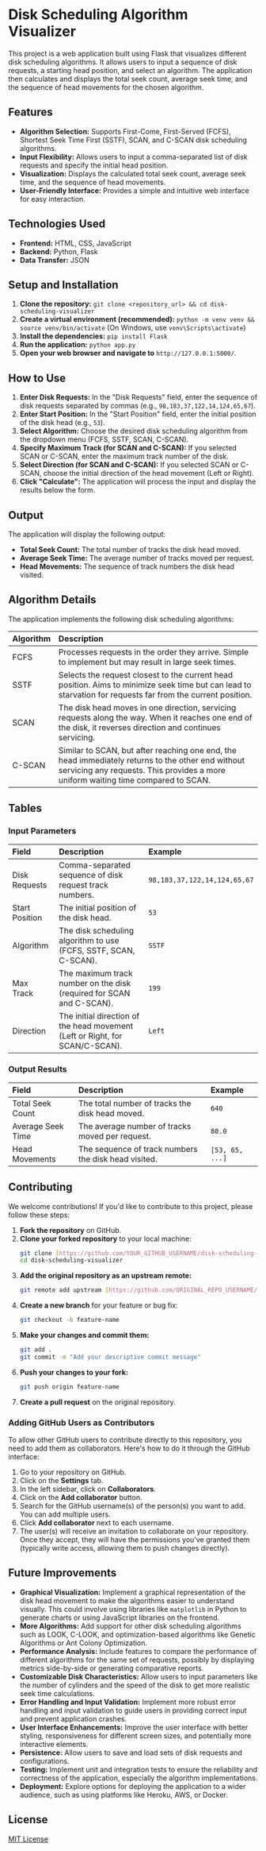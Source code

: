 # Disk Scheduling Algorithm Visualizer

This project is a web application built using Flask that visualizes different disk scheduling algorithms. It allows users to input a sequence of disk requests, a starting head position, and select an algorithm. The application then calculates and displays the total seek count, average seek time, and the sequence of head movements for the chosen algorithm.

## Features

* **Algorithm Selection:** Supports First-Come, First-Served (FCFS), Shortest Seek Time First (SSTF), SCAN, and C-SCAN disk scheduling algorithms.
* **Input Flexibility:** Allows users to input a comma-separated list of disk requests and specify the initial head position.
* **Visualization:** Displays the calculated total seek count, average seek time, and the sequence of head movements.
* **User-Friendly Interface:** Provides a simple and intuitive web interface for easy interaction.

## Technologies Used

* **Frontend:** HTML, CSS, JavaScript
* **Backend:** Python, Flask
* **Data Transfer:** JSON

## Setup and Installation

1.  **Clone the repository:** `git clone <repository_url> && cd disk-scheduling-visualizer`
2.  **Create a virtual environment (recommended):** `python -m venv venv && source venv/bin/activate` (On Windows, use `venv\Scripts\activate`)
3.  **Install the dependencies:** `pip install Flask`
4.  **Run the application:** `python app.py`
5.  **Open your web browser and navigate to** `http://127.0.0.1:5000/`.

## How to Use

1.  **Enter Disk Requests:** In the "Disk Requests" field, enter the sequence of disk requests separated by commas (e.g., `98,183,37,122,14,124,65,67`).
2.  **Enter Start Position:** In the "Start Position" field, enter the initial position of the disk head (e.g., `53`).
3.  **Select Algorithm:** Choose the desired disk scheduling algorithm from the dropdown menu (FCFS, SSTF, SCAN, C-SCAN).
4.  **Specify Maximum Track (for SCAN and C-SCAN):** If you selected SCAN or C-SCAN, enter the maximum track number of the disk.
5.  **Select Direction (for SCAN and C-SCAN):** If you selected SCAN or C-SCAN, choose the initial direction of the head movement (Left or Right).
6.  **Click "Calculate":** The application will process the input and display the results below the form.

## Output

The application will display the following output:

* **Total Seek Count:** The total number of tracks the disk head moved.
* **Average Seek Time:** The average number of tracks moved per request.
* **Head Movements:** The sequence of track numbers the disk head visited.

## Algorithm Details

The application implements the following disk scheduling algorithms:

| Algorithm | Description                                                                                                                                                                                          |
| :-------- | :----------------------------------------------------------------------------------------------------------------------------------------------------------------------------------------------------- |
| FCFS      | Processes requests in the order they arrive. Simple to implement but may result in large seek times.                                                                                                    |
| SSTF      | Selects the request closest to the current head position. Aims to minimize seek time but can lead to starvation for requests far from the current position.                                            |
| SCAN      | The disk head moves in one direction, servicing requests along the way. When it reaches one end of the disk, it reverses direction and continues servicing.                                         |
| C-SCAN    | Similar to SCAN, but after reaching one end, the head immediately returns to the other end without servicing any requests. This provides a more uniform waiting time compared to SCAN.               |

## Tables

### Input Parameters

| Field          | Description                                                                 | Example                       |
| :------------- | :-------------------------------------------------------------------------- | :---------------------------- |
| Disk Requests  | Comma-separated sequence of disk request track numbers.                     | `98,183,37,122,14,124,65,67` |
| Start Position | The initial position of the disk head.                                      | `53`                          |
| Algorithm      | The disk scheduling algorithm to use (FCFS, SSTF, SCAN, C-SCAN).             | `SSTF`                        |
| Max Track      | The maximum track number on the disk (required for SCAN and C-SCAN).        | `199`                         |
| Direction      | The initial direction of the head movement (Left or Right, for SCAN/C-SCAN). | `Left`                        |

### Output Results

| Field            | Description                                           | Example       |
| :--------------- | :---------------------------------------------------- | :------------ |
| Total Seek Count | The total number of tracks the disk head moved.       | `640`         |
| Average Seek Time| The average number of tracks moved per request.       | `80.0`        |
| Head Movements   | The sequence of track numbers the disk head visited. | `[53, 65, ...]` |

## Contributing

We welcome contributions! If you'd like to contribute to this project, please follow these steps:

1.  **Fork the repository** on GitHub.
2.  **Clone your forked repository** to your local machine:
    ```bash
    git clone [https://github.com/YOUR_GITHUB_USERNAME/disk-scheduling-visualizer.git](https://github.com/YOUR_GITHUB_USERNAME/disk-scheduling-visualizer.git)
    cd disk-scheduling-visualizer
    ```
3.  **Add the original repository as an upstream remote:**
    ```bash
    git remote add upstream [https://github.com/ORIGINAL_REPO_USERNAME/disk-scheduling-visualizer.git](https://github.com/ORIGINAL_REPO_USERNAME/disk-scheduling-visualizer.git)
    ```
4.  **Create a new branch** for your feature or bug fix:
    ```bash
    git checkout -b feature-name
    ```
5.  **Make your changes and commit them:**
    ```bash
    git add .
    git commit -m "Add your descriptive commit message"
    ```
6.  **Push your changes to your fork:**
    ```bash
    git push origin feature-name
    ```
7.  **Create a pull request** on the original repository.

### Adding GitHub Users as Contributors

To allow other GitHub users to contribute directly to this repository, you need to add them as collaborators. Here's how to do it through the GitHub interface:

1.  Go to your repository on GitHub.
2.  Click on the **Settings** tab.
3.  In the left sidebar, click on **Collaborators**.
4.  Click on the **Add collaborator** button.
5.  Search for the GitHub username(s) of the person(s) you want to add. You can add multiple users.
6.  Click **Add collaborator** next to each username.
7.  The user(s) will receive an invitation to collaborate on your repository. Once they accept, they will have the permissions you've granted them (typically write access, allowing them to push changes directly).

## Future Improvements

* **Graphical Visualization:** Implement a graphical representation of the disk head movement to make the algorithms easier to understand visually. This could involve using libraries like `matplotlib` in Python to generate charts or using JavaScript libraries on the frontend.
* **More Algorithms:** Add support for other disk scheduling algorithms such as LOOK, C-LOOK, and optimization-based algorithms like Genetic Algorithms or Ant Colony Optimization.
* **Performance Analysis:** Include features to compare the performance of different algorithms for the same set of requests, possibly by displaying metrics side-by-side or generating comparative reports.
* **Customizable Disk Characteristics:** Allow users to input parameters like the number of cylinders and the speed of the disk to get more realistic seek time calculations.
* **Error Handling and Input Validation:** Implement more robust error handling and input validation to guide users in providing correct input and prevent application crashes.
* **User Interface Enhancements:** Improve the user interface with better styling, responsiveness for different screen sizes, and potentially more interactive elements.
* **Persistence:** Allow users to save and load sets of disk requests and configurations.
* **Testing:** Implement unit and integration tests to ensure the reliability and correctness of the application, especially the algorithm implementations.
* **Deployment:** Explore options for deploying the application to a wider audience, such as using platforms like Heroku, AWS, or Docker.

## License

[MIT License](LICENSE)





